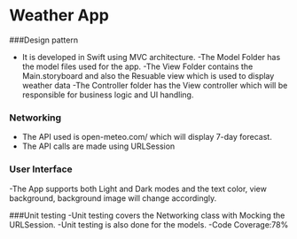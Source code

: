 #  Weather App 
###Design pattern
- It is developed in Swift using MVC architecture. 
    -The Model Folder has the model files used for the app.
    -The View Folder contains the Main.storyboard and also the Resuable view which is used to display weather data
    -The Controller folder has the View controller which will be responsible for business logic and UI handling.
### Networking
- The API used is open-meteo.com/ which will display 7-day forecast.
- The API calls are made using URLSession

### User Interface
-The App supports both Light and Dark modes and the text color, view background, background image will change accordingly.

###Unit testing
-Unit testing covers the Networking class with Mocking the URLSession.
-Unit testing is also done for the models.
-Code Coverage:78%




